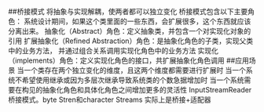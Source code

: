 ##桥接模式
将抽象与实现解耦，使两者都可以独立变化
桥接模式包含以下主要角色：
    系统设计期间，如果这个类里面的一些东西，会扩展很多，这个东西就应该分离出来。
    抽象化（Abstract）角色：定义抽象类，并包含一个对实现化对象的引用
    扩展抽象化（Refined Abstraction）角色：是抽象化角色的子类，实现父类中的业务方法，
    并通过组合关系调用实现化角色中的业务方法
    实现化（implements）角色：定义实现化角色的接口，共扩展抽象化角色调用
##应用场景
 当一个类存在两个独立变化的维度，且这两个维度都需要进行扩展时
当一个系统不希望使用继承或因为多层次继承导致系统类的个数急据增加时
当一个系统需要在构见的抽象化角色和具体化角色之间增加更多的灵活性
InputStreamReader桥接模式。byte Stren和character Streams
实际上是桥接+适配器